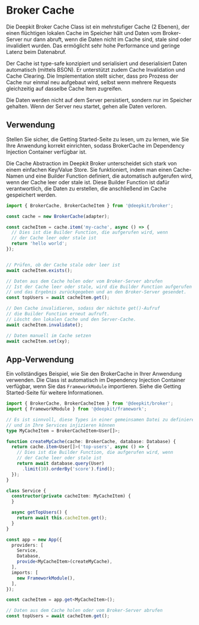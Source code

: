 # Broker Cache

Die Deepkit Broker Cache Class ist ein mehrstufiger Cache (2 Ebenen), der einen flüchtigen lokalen Cache im Speicher hält und Daten vom Broker-Server nur dann abruft, wenn die Daten nicht im Cache sind, stale sind oder invalidiert wurden. Das ermöglicht sehr hohe Performance und geringe Latenz beim Datenabruf.

Der Cache ist type-safe konzipiert und serialisiert und deserialisiert Daten automatisch (mittels BSON). Er unterstützt zudem Cache Invalidation und Cache Clearing. Die Implementation stellt sicher, dass pro Prozess der Cache nur einmal neu aufgebaut wird, selbst wenn mehrere Requests gleichzeitig auf dasselbe Cache Item zugreifen.

Die Daten werden nicht auf dem Server persistiert, sondern nur im Speicher gehalten. Wenn der Server neu startet, gehen alle Daten verloren.

## Verwendung

Stellen Sie sicher, die Getting Started-Seite zu lesen, um zu lernen, wie Sie Ihre Anwendung korrekt einrichten, sodass BrokerCache im Dependency Injection Container verfügbar ist.

Die Cache Abstraction im Deepkit Broker unterscheidet sich stark von einem einfachen Key/Value Store. Sie funktioniert, indem man einen Cache-Namen und eine Builder Function definiert, die automatisch aufgerufen wird, wenn der Cache leer oder stale ist. Diese Builder Function ist dafür verantwortlich, die Daten zu erstellen, die anschließend im Cache gespeichert werden.

```typescript
import { BrokerCache, BrokerCacheItem } from '@deepkit/broker';

const cache = new BrokerCache(adapter);

const cacheItem = cache.item('my-cache', async () => {
  // Dies ist die Builder Function, die aufgerufen wird, wenn 
  // der Cache leer oder stale ist
  return 'hello world';
});


// Prüfen, ob der Cache stale oder leer ist
await cacheItem.exists();

// Daten aus dem Cache holen oder vom Broker-Server abrufen
// Ist der Cache leer oder stale, wird die Builder Function aufgerufen
// und das Ergebnis zurückgegeben und an den Broker-Server gesendet.
const topUsers = await cacheItem.get();

// Den Cache invalidieren, sodass der nächste get()-Aufruf 
// die Builder Function erneut aufruft.
// Löscht den lokalen Cache und den Server-Cache.
await cacheItem.invalidate();

// Daten manuell im Cache setzen
await cacheItem.set(xy);
```

## App-Verwendung

Ein vollständiges Beispiel, wie Sie den BrokerCache in Ihrer Anwendung verwenden.
Die Class ist automatisch im Dependency Injection Container verfügbar, wenn Sie das `FrameworkModule` importieren.
Siehe die Getting Started-Seite für weitere Informationen.

```typescript
import { BrokerCache, BrokerCacheItem } from '@deepkit/broker';
import { FrameworkModule } from '@deepkit/framework';

// Es ist sinnvoll, diese Types in einer gemeinsamen Datei zu definieren, damit Sie sie wiederverwenden
// und in Ihre Services injizieren können
type MyCacheItem = BrokerCacheItem<User[]>;

function createMyCache(cache: BrokerCache, database: Database) {
  return cache.item<User[]>('top-users', async () => {
    // Dies ist die Builder Function, die aufgerufen wird, wenn 
    // der Cache leer oder stale ist
    return await database.query(User)
      .limit(10).orderBy('score').find();
  });
}

class Service {
  constructor(private cacheItem: MyCacheItem) {
  }

  async getTopUsers() {
    return await this.cacheItem.get();
  }
}

const app = new App({
  providers: [
    Service,
    Database,
    provide<MyCacheItem>(createMyCache),
  ],
  imports: [
    new FrameworkModule(),
  ],
});

const cacheItem = app.get<MyCacheItem>();

// Daten aus dem Cache holen oder vom Broker-Server abrufen
const topUsers = await cacheItem.get();
```